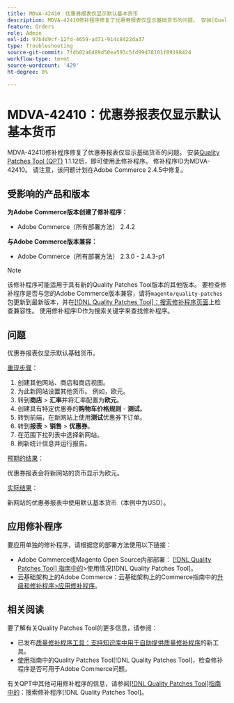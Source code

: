 ```yaml
---
title: MDVA-42410：优惠券报表仅显示默认基本货币
description: MDVA-42410修补程序修复了优惠券报表仅显示基础货币的问题。 安装[Quality Patches Tool (QPT)](https://experienceleague.adobe.com/zh-hans/docs/commerce-operations/tools/quality-patches-tool/quality-patches-tool-to-self-serve-quality-patches) 1.1.12后，即可使用此修补程序。 修补程序ID为MDVA-42410。 请注意，该问题计划在Adobe Commerce 2.4.5中修复。
feature: Orders
role: Admin
exl-id: 97b4d9cf-12fd-4659-ad71-914c8422da37
type: Troubleshooting
source-git-commit: 7fdb02a6d89d50ea593c5fd99d78101f89198424
workflow-type: tm+mt
source-wordcount: '429'
ht-degree: 0%

---
```


# MDVA-42410：优惠券报表仅显示默认基本货币

MDVA-42410修补程序修复了优惠券报表仅显示基础货币的问题。 安装[Quality Patches Tool (QPT)](https://experienceleague.adobe.com/zh-hans/docs/commerce-operations/tools/quality-patches-tool/quality-patches-tool-to-self-serve-quality-patches) 1.1.12后，即可使用此修补程序。 修补程序ID为MDVA-42410。 请注意，该问题计划在Adobe Commerce 2.4.5中修复。

## 受影响的产品和版本

**为Adobe Commerce版本创建了修补程序：**

* Adobe Commerce（所有部署方法） 2.4.2

**与Adobe Commerce版本兼容：**

* Adobe Commerce（所有部署方法） 2.3.0 - 2.4.3-p1

>[!NOTE]
>
>该修补程序可能适用于具有新的Quality Patches Tool版本的其他版本。 要检查修补程序是否与您的Adobe Commerce版本兼容，请将`magento/quality-patches`包更新到最新版本，并在[[!DNL Quality Patches Tool]：搜索修补程序页面](https://experienceleague.adobe.com/zh-hans/docs/commerce-operations/tools/quality-patches-tool/quality-patches-tool-to-self-serve-quality-patches)上检查兼容性。 使用修补程序ID作为搜索关键字来查找修补程序。

## 问题

优惠券报表仅显示默认基础货币。

<u>重现步骤</u>：

1. 创建其他网站、商店和商店视图。
1. 为此新网站设置其他货币。 例如，欧元。
1. 转到&#x200B;**商店** > **汇率**&#x200B;并将汇率配置为&#x200B;**欧元**。
1. 创建具有特定优惠券的&#x200B;**购物车价格规则** - **测试**。
1. 转到前端，在新网站上使用&#x200B;**测试**&#x200B;优惠券下订单。
1. 转到&#x200B;**报表** > **销售** > **优惠券**。
1. 在范围下拉列表中选择新网站。
1. 刷新统计信息并运行报告。

<u>预期的结果</u>：

优惠券报表会将新网站的货币显示为欧元。

<u>实际结果</u>：

新网站的优惠券报表中使用默认基本货币（本例中为USD）。

## 应用修补程序

要应用单独的修补程序，请根据您的部署方法使用以下链接：

* Adobe Commerce或Magento Open Source内部部署： [[!DNL Quality Patches Tool] 指南中的](/help/tools/quality-patches-tool/usage.md)>使用情况[!DNL Quality Patches Tool]。
* 云基础架构上的Adobe Commerce：云基础架构上的Commerce指南中的[升级和修补程序>应用修补程序](https://experienceleague.adobe.com/docs/commerce-cloud-service/user-guide/develop/upgrade/apply-patches.html?lang=zh-Hans)。

## 相关阅读

要了解有关Quality Patches Tool的更多信息，请参阅：

* 已发布[质量修补程序工具：支持知识库中用于自助提供质量修补程序](https://experienceleague.adobe.com/zh-hans/docs/commerce-operations/tools/quality-patches-tool/quality-patches-tool-to-self-serve-quality-patches)的新工具。
* [使用](/help/tools/quality-patches-tool/patches-available-in-qpt/check-patch-for-magento-issue-with-magento-quality-patches.md)指南中的Quality Patches Tool[!DNL Quality Patches Tool]，检查修补程序是否可用于Adobe Commerce问题。

有关QPT中其他可用修补程序的信息，请参阅[[!DNL Quality Patches Tool]指南中的](https://experienceleague.adobe.com/tools/commerce-quality-patches/index.html?lang=zh-Hans)：搜索修补程序[!DNL Quality Patches Tool]。
